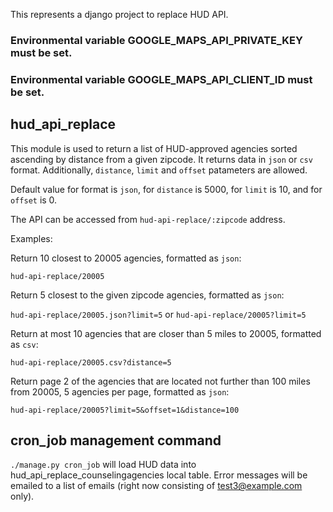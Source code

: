 This represents a django project to replace HUD API.

### Environmental variable GOOGLE_MAPS_API_PRIVATE_KEY must be set.

### Environmental variable GOOGLE_MAPS_API_CLIENT_ID must be set.

## hud_api_replace

This module is used to return a list of HUD-approved agencies sorted ascending by distance from a given zipcode. It
returns data in `json` or `csv` format. Additionally, `distance`, `limit` and `offset` patameters are allowed.

Default value for format is `json`, for `distance` is 5000, for `limit` is 10, and for `offset` is 0.

The API can be accessed from `hud-api-replace/:zipcode` address.

Examples:

Return 10 closest to 20005 agencies, formatted as `json`:

`hud-api-replace/20005`

Return 5 closest to the given zipcode agencies, formatted as `json`:

`hud-api-replace/20005.json?limit=5` or `hud-api-replace/20005?limit=5`

Return at most 10 agencies that are closer than 5 miles to 20005, formatted as `csv`:

`hud-api-replace/20005.csv?distance=5`

Return page 2 of the agencies that are located not further than 100 miles from 20005, 5 agencies per page,
formatted as `json`:

`hud-api-replace/20005?limit=5&offset=1&distance=100`

## cron_job management command

`./manage.py cron_job` will load HUD data into hud_api_replace_counselingagencies local table. Error messages will
be emailed to a list of emails (right now consisting of test3@example.com only).
